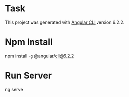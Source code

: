 # Task

This project was generated with [Angular CLI](https://github.com/angular/angular-cli) version 6.2.2.

# Npm Install
npm install -g @angular/cli@6.2.2

# Run Server
ng serve
